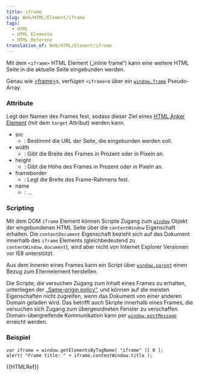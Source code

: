 ```yaml
---
title: iframe
slug: Web/HTML/Element/iframe
tags:
  - HTML
  - HTML Elemente
  - HTML Referenz
translation_of: Web/HTML/Element/iframe
---
```

Mit dem `<iframe>` HTML Element („inline frame“) kann eine weitere HTML Seite in die aktuelle Seite eingebunden werden.

Genau wie [\<frame>](/de/HTML/Element/frame "de/HTML/Element/frame")s, verfügen `<iframe>`s über ein [`window.frame`](/de/DOM/window.frames "de/DOM/window.frames") Pseudo-Array.

### Attribute

Legt den Namen des Frames fest, sodass dieser Ziel eines [HTML Anker Element](/de/HTML/Element/a "de/HTML/Element/a") (mit dem `target` Attribut) werden kann.

- src
  - : Bestimmt die URL der Seite, die eingebunden werden soll.
- width
  - : Gibt die Breite des Frames in Prozent oder in Pixeln an.
- height
  - : Gibt die Höhe des Frames in Prozent oder in Pixeln an.
- frameborder
  - : Legt die Breite des Frame-Rahmens fest.
- name
  - : ...

### Scripting

Mit dem DOM `iframe` Element können Scripte Zugang zum [`window`](/de/DOM/window "de/DOM/window") Objekt der eingebundenen HTML Seite über die `contentWindow` Eigenschaft erhalten. Die `contentDocument` Eigenschaft bezieht sich auf das Dokument innerhalb des `iframe` Elements (gleichbedeutend zu `contentWindow.document`), wird aber nicht von Internet Explorer Versionen vor IE8 unterstützt.

Aus dem Inneren eines Frames kann ein Script über [`window.parent`](/de/DOM/window.parent "de/DOM/window.parent") einen Bezug zum Elternelement herstellen.

Die Scripte, die versuchen Zugang zum Inhalt eines Frames zu erhalten, unterliegen der [„Same-origin policy“](/de/JavaSkripts_gleicher_Herkunft "de/JavaSkripts_gleicher_Herkunft"), und können auf die meisten Eigenschaften nicht zugreifen, wenn das Dokument von einer anderen Domain geladen wird. Das betrifft auch Skripte innerhalb eines Frames, die versuchen sich Zugang zum übergeordneten Fenster zu verschaffen. Domain-übergreifende Kommunikation kann per [`window.postMessage`](/de/DOM/window.postMessage "de/DOM/window.postMessage") erreicht werden.

### Beispiel

    var iframe = window.getElementsByTagName( "iframe" )[ 0 ];
    alert( "Frame title: " + iframe.contentWindow.title );

{{HTMLRef}}
